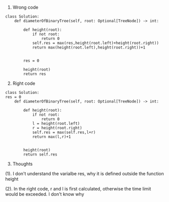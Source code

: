 1. Wrong code

```
class Solution:
    def diameterOfBinaryTree(self, root: Optional[TreeNode]) -> int:
        
        def height(root):
            if not root:
                return 0
            self.res = max(res,height(root.left)+height(root.right))
            return max(height(root.left),height(root.right))+1
        
        
        res = 0
        
        height(root)
        return res
```


2. Right code
```
class Solution: 
res = 0
    def diameterOfBinaryTree(self, root: Optional[TreeNode]) -> int:
        
        def height(root):
            if not root:
                return 0
            l = height(root.left)
            r = height(root.right)
            self.res = max(self.res,l+r)
            return max(l,r)+1
        
        
        height(root)
        return self.res
```

3. Thoughts

(1). I don't understand the varialbe res, why it is defined outside the function height

(2). In the right code, r and l is first calculated, otherwise the time limit would be exceeded. I don't know why


